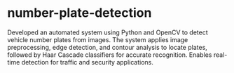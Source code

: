 # number-plate-detection
Developed an automated system using Python and OpenCV to detect vehicle number plates from images. The system applies image preprocessing, edge detection, and contour analysis to locate plates, followed by Haar Cascade classifiers for accurate recognition. Enables real-time detection for traffic and security applications.
